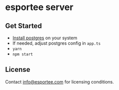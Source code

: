# esportee server
## Get Started
* [Install postgres](https://www.postgresql.org/download/) on your system 
* If needed, adjust postgres config in `app.ts`
* `yarn`
* `npm start`

## License
Contact info@esportee.com for licensing conditions.